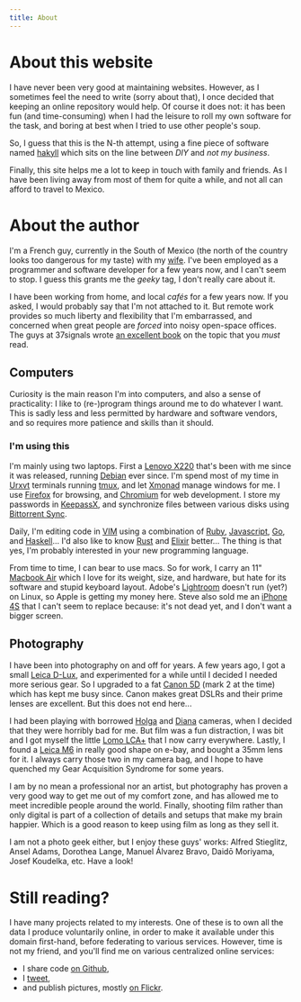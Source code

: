 ```yaml
---
title: About
---
```


# About this website

I have never been very good at maintaining websites.  However, as I sometimes
feel the need to write (sorry about that), I once decided that keeping an
online repository would help.  Of course it does not: it has been fun (and
time-consuming) when I had the leisure to roll my own software for the task,
and boring at best when I tried to use other people's soup.

So, I guess that this is the N-th attempt, using a fine piece of software named
[hakyll][hakyll] which sits on the line between *DIY* and *not my business*.

Finally, this site helps me a lot to keep in touch with family and friends. As
I have been living away from most of them for quite a while, and not all can
afford to travel to Mexico.

# About the author

I'm a French guy, currently in the South of Mexico (the north of the country
looks too dangerous for my taste) with my [wife][karina].  I've been employed
as a programmer and software developer for a few years now, and I can't seem to
stop.  I guess this grants me the *geeky* tag, I don't really care about it.

I have been working from home, and local *cafés* for a few years now.  If you
asked, I would probably say that I'm not attached to it. But remote work
provides so much liberty and flexibility that I'm embarrassed, and concerned
when great people are *forced* into noisy open-space offices.  The guys at
37signals wrote [an excellent book][remote] on the topic that you *must* read.

[remote]: http://37signals.com/remote/

## Computers

Curiosity is the main reason I'm into computers, and also a sense of
practicality: I like to (re-)program things around me to do whatever I want.
This is sadly less and less permitted by hardware and software vendors, and so
requires more patience and skills than it should.

### I'm using this

I'm mainly using two laptops. First a [Lenovo X220][x220] that's been with me
since it was released, running [Debian][debian] ever since. I'm spend most of
my time in [Urxvt][urxvt] terminals running [tmux][tmux], and let
[Xmonad][xmonad] manage windows for me.  I use [Firefox][firefox] for browsing,
and [Chromium][chromium] for web development. I store my passwords in
[KeepassX][keepass], and synchronize files between various disks using
[Bittorrent Sync][btsync].

Daily, I'm editing code in [VIM][vim] using a combination of [Ruby][ruby],
[Javascript][node], [Go][golang], and [Haskell][haskell]... I'd also like to
know [Rust][rust] and [Elixir][elixir] better... The thing is that yes, I'm
probably interested in your new programming language.

From time to time, I can bear to use macs. So for work, I carry an 11" [Macbook
Air][mba] which I love for its weight, size, and hardware, but hate for its
software and stupid keyboard layout. Adobe's [Lightroom][lightroom] doesn't run
(yet?) on Linux, so Apple is getting my money here. Steve also sold me an
[iPhone 4S][iphone_4s] that I can't seem to replace because: it's not dead yet,
and I don't want a bigger screen.

[lightroom]: https://www.adobe.com/products/photoshoplightroom/
[x220]: http://www.thinkwiki.org/wiki/Category:X220
[keepass]: http://www.keepassx.org/
[btsync]: http://www.bittorrent.com/sync
[iphone_4s]: https://en.wikipedia.org/wiki/IPhone_4S
[tmux]: http://tmux.sourceforge.net/
[debian]: http://debian.org/
[urxvt]: http://software.schmorp.de/pkg/rxvt-unicode
[xmonad]: http://xmonad.org/
[firefox]: https://www.mozilla.org/firefox
[chromium]: http://www.chromium.org/
[mba]: http://www.apple.com/macbook-air/
[VIM]: http://vim.org/
[ruby]: http://ruby-lang.org/
[node]: http://nodejs.org/
[golang]: http://golang.org/
[haskell]: http://haskell.org/
[rust]: http://rust-lang.org/
[elixir]: http://elixir-lang.org/

## Photography

I have been into photography on and off for years. A few years ago, I got a
small [Leica D-Lux][dlux], and experimented for a while until I decided I
needed more serious gear. So I upgraded to a fat [Canon 5D][5d] (mark 2 at the
time) which has kept me busy since. Canon makes great DSLRs and their prime
lenses are excellent.  But this does not end here...

I had been playing with borrowed [Holga][holga] and [Diana][diana] cameras,
when I decided that they were horribly bad for me. But film was a fun
distraction, I was bit and I got myself the little [Lomo LCA+][lomo] that I now
carry everywhere. Lastly, I found a [Leica M6][m6] in really good shape on
e-bay, and bought a 35mm lens for it.  I always carry those two in my camera
bag, and I hope to have quenched my Gear Acquisition Syndrome for some years.

I am by no mean a professional nor an artist, but photography has proven a very
good way to get me out of my comfort zone, and has allowed me to meet
incredible people around the world.  Finally, shooting film rather than only
digital is part of a collection of details and setups that make my brain
happier.  Which is a good reason to keep using film as long as they sell it.

I am not a photo geek either, but I enjoy these guys' works: Alfred Stieglitz,
Ansel Adams, Dorothea Lange, Manuel Álvarez Bravo, Daidō Moriyama, Josef
Koudelka, etc. Have a look!

[dlux]: https://en.wikipedia.org/wiki/Panasonic_Lumix_DMC-LX3#Leica_D-Lux_4
[5d]: https://en.wikipedia.org/wiki/Canon_EOS_5D_Mark_II
[holga]: http://microsites.lomography.com/holga/
[diana]: http://microsites.lomography.com/diana/
[lomo]: http://microsites.lomography.com/lca+/
[m6]: http://camerapedia.wikia.com/wiki/Leica_M6

# Still reading?

I have many projects related to my interests. One of these is to own all the
data I produce voluntarily online, in order to make it available under this
domain first-hand, before federating to various services. However, time is not
my friend, and you'll find me on various centralized online services:

 * I share code [on Github][github],
 * I [tweet][twitter],
 * and publish pictures, mostly [on Flickr][flickr].

[twitter]: https://twitter.com/ephoz
[flickr]: https://flickr.com/photos/ephoz
[github]: https://github.com/oz
[hakyll]: http://jaspervdj.be/hakyll/
[karina]: http://karinagdstuff.tumblr.com/

